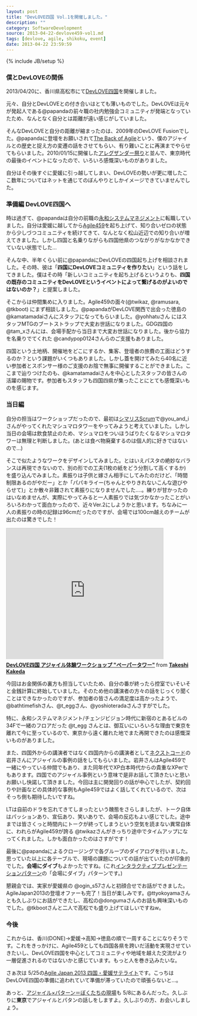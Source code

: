 ```yaml
---
layout: post
title: "DevLOVE四国 Vol.1を開催しました。"
description: ""
category: SoftwareDevelopment
source: 2013-04-22-devlove459-vol1.md
tags: [devlove, agile, shikoku, event]
date: 2013-04-22 23:59:59
---
```

{% include JB/setup %}

### 僕とDevLOVEの関係

2013/04/20に、香川県高松市にて[DevLOVE四国](http://devlove-459.doorkeeper.jp/events/2649)を開催しました。

元々、自分とDevLOVEとの付き合いはとても薄いものでした。DevLOVEは元々が発起人である@papandaの前々職の社内勉強会コミュニティが発端となっていたため、なんとなく自分とは距離が遠い感じがしていました。

そんなDevLOVEと自分の距離が縮まったのは、2009年のDevLOVE Fusionでした。@papandaに登壇をお願いされて[The Back of Agile](http://www.slideshare.net/kkd/the-back-of-agile)という、僕のアジャイルとの歴史と捉え方の変遷の話をさせてもらい、有り難いことに再演までやらせてもらいました。2010/01/15に開催した[アレグザンダー祭り](http://objectclub.jp/event/2010alexander/)と並んで、東京時代の最後のイベントになったので、いろいろ感慨深いものがありました。

自分はその後すぐに愛媛に引っ越してしまい、DevLOVEの勢いが更に増したここ数年についてはネットを通じてのぼんやりとしかイメージできていませんでした。

### 準備編 DevLOVE四国へ

時は過ぎて、@papandaは自分の前職の[永和システムマネジメント](http://www.esm.co.jp/)に転職していました。自分は愛媛に越してから[Agile459](https://sites.google.com/site/agile459/)を起ち上げて、知り合いゼロの状態から少しづつコミュニティを続けてきて、なんとなく松山近辺での知り合いが増えてきました。しかし四国と名乗りながらも四国他県のつながりがなかなかできていない状態でした...

そんな中、半年くらい前に@papandaにDevLOVEの四国起ち上げを相談されました。その時、彼は「**四国にDevLOVEコミュニティを作りたい**」という話をしてきました。僕はその時「新しいコミュニティを起ち上げるというよりも、**四国の既存のコミュニティをDevLOVEというイベントによって繋げるのがよいのではないのか？**」と提案しました。

そこからは仲間集めに入りました。Agile459の面々(@twikaz, @ramusara, @tkboot) にまず相談しました。@papandaがDevLOVE関西で出会った徳島の @kamatamadaiさんにスタッフになってもらいました。@yohhatuさん にはスタッフMTGのブートストラップで大変お世話になりました。GDG四国の@tam_xさんには、会場手配から当日まで大変お世話になりました。後から協力を名乗りでてくれた @candypop0124さんらのご支援もありました。

四国という土地柄、開催地をどこにするか、集客、登壇者の旅費の工面はどうするのか？という課題がいくつもありました。しかし蓋を開けてみたら40名に近い参加者とスポンサー様のご支援のお陰で無事に開催することができました。ここまで辿りつけたのも、@kamatamadaiさんを中心としたスタッフの皆さんの活躍の賜物です。参加者もスタッフも四国四県が集ったことにとても感慨深いものを感じます。

### 当日編

自分の担当はワークショップだったので、最初は[シマリスScrum](http://agile459.doorkeeper.jp/events/3260)で@you_and_iさんがやってくれたマシュマロタワーをやってみようと考えていました。しかし当日の会場は飲食禁止のため、マシュマロをついほうばりたくなるマシュマロタワーは無理と判断しました。(あとは食べ物廃棄するのは個人的に好きではないので...) 

そこで似たようなワークをデザインしてみました。とはいえパスタの絶妙なバランスは再現できないので、別の形での工夫(1枚の紙をどう分割して高くするか)を盛り込んでみました。素振りは子供と嫁さん相手にしてみたのだけど、「時間制限あるのがやだー」とか「パパキライー(ちゃんとやりきれないこんな遊びやらせて)」とか散々非難されて素振りになりませんでした....。練りが甘かったのはいなめませんが、実際にやってみると一人素振りでは気づかなかったことがいろいろわかって面白かったので、近々Ver.2にしようかと思います。ちなみに一人の素振りの時の記録は96cmだったのですが、会場では100cm越えのチームが出たのは驚きでした！

<iframe src="http://www.slideshare.net/slideshow/embed_code/19500344" width="427" height="356" frameborder="0" marginwidth="0" marginheight="0" scrolling="no" style="border:1px solid #CCC;border-width:1px 1px 0;margin-bottom:5px" allowfullscreen webkitallowfullscreen mozallowfullscreen> </iframe> <div style="margin-bottom:5px"> <strong> <a href="http://www.slideshare.net/kkd/devlove-19500344" title="DevLOVE四国 アジャイル体験ワークショップ &quot;ペーパータワー&quot;" target="_blank">DevLOVE四国 アジャイル体験ワークショップ &quot;ペーパータワー&quot;</a> </strong> from <strong><a href="http://www.slideshare.net/kkd" target="_blank">Takeshi Kakeda</a></strong> </div>

今回はお金関係の裏方も担当していたため、自分の番が終ったら控室でいそいそと金銭計算に終始していました。そのため他の講演者の方々の話をじっくり聞くことはできなかったのですが、参加者の皆さんの満足度は高かったようで、@bathtimefishさん、@t_eggさん、@yoshioteradaさんさすがでした。

特に、永和システムマネジメント/チェンジビジョン時代に新宿のとあるビルの34Fで一緒のフロアだった @t_egg さんとは、御互いにいろいろな理由で東京を離れて今に至っているので、東京から遠く離れた地でまた再開できたのは感慨深いものがありました。

また、四国外からの講演者ではなく四国内からの講演者として[ネクストコード](http://www.nextcode.jp/)の岩井さんにアジャイルの事例の話をしてもらいました。岩井さんはAgile459で一緒にやっている仲間でもあり、また同年代でXP白本時代からの貴重なXPerでもあります。四国でのアジャイル事例という意味で是非お話して頂きたいと思いお願いし快諾して頂きました。今回は主に開発回りの話が中心でしたが、契約回りや計画などの具体的な事例もAgile459ではよく話してくれているので、次はそっち側も期待したいですね。

LTは自前のドラを忘れてきてしまったという醜態をさらしましたが、トーク自体はパッションあり、宣伝あり、笑いありで、会場の反応もよい感じでした。途中までは皆さくっと時間内にトークが終ってしまうという空気を読まない異常自体に、われらがAgile459が誇る @twikazさんがきっちり途中でタイムアップになってくれました。しかも面白かったのはさすがです！

最後に@papandaによるクロージングで各グループのダイアログを行いました。思っていた以上に各テーブルで、現場の課題についての話が出ていたのが印象的でした。**会場にダイブ**もよかったですね。(これ[インタラクティブプレゼンテーションパターン](http://objectclub.jp/download/files/ipp-onAir.pdf)の「会場にダイブ」パターンです。)

懇親会では、実家が愛媛県の @ogin_s57さんと初顔合せでお話ができました。AgileJapan2013の登壇オファーも完了！当日が楽しみです。@ttyokoyamaさんとも久しぶりにお話ができたし、高松の@dongumaさんのお話も興味深いものでした。@tkbootさんと二人で高松でも盛り上げてほしいですねw。 

### 今後

これからは、香川(DONE)→愛媛→高知→徳島の順で一周することになりそうです。これをきっかけに、Agile459としても四国各県を跨いだ活動を実現させていきたいし、DevLOVE四国を中心としてコミュニティや地域を越えた交流がより一層促進されるのではないかと感じています。もっと人を巻き込みたいな。

さぁ次は 5/25の[Agile Japan 2013 四国・愛媛サテライト](http://agile459.doorkeeper.jp/events/3634)です。こっちはDevLOVE四国の準備に追われていて準備が滞っていたので頑張らないと...。

あっと、[アジャイル×パターン＝ぼくたちの現場](http://gembapatterncommunity.doorkeeper.jp/events/3623)も 5/8にあるんだった。久しぶりに**東京**でアジャイルとパタンの話しをしますよ。久しぶりの方、お会いしましょう。


